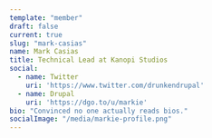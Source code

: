 ```yaml
---
template: "member"
draft: false
current: true
slug: "mark-casias"
name: Mark Casias
title: Technical Lead at Kanopi Studios
social:
  - name: Twitter
    uri: 'https://www.twitter.com/drunkendrupal'
  - name: Drupal
    uri: 'https://dgo.to/u/markie'
bio: "Convinced no one actually reads bios."
socialImage: "/media/markie-profile.png"
---
```

